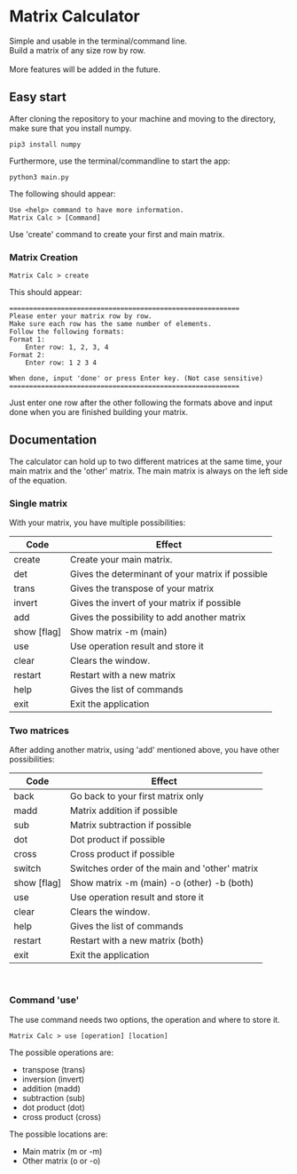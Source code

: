 # Matrix Calculator

Simple and usable in the terminal/command line.
<br/>
Build a matrix of any size row by row. <br/>
<br/>
More features will be added in the future.

## Easy start

After cloning the repository to your machine and moving to the directory, make sure that you install numpy.

```commandline
pip3 install numpy
```

Furthermore, use the terminal/commandline to start the app:

```commandline
python3 main.py
```

The following should appear:

```commandline
Use <help> command to have more information.
Matrix Calc > [Command]
```
Use 'create' command to create your first and main matrix.

### Matrix Creation
```commandline
Matrix Calc > create
```
This should appear:
```commandline
==========================================================
Please enter your matrix row by row.
Make sure each row has the same number of elements.
Follow the following formats:
Format 1:
	Enter row: 1, 2, 3, 4
Format 2:
	Enter row: 1 2 3 4
	
When done, input 'done' or press Enter key. (Not case sensitive)
==========================================================
```
Just enter one row after the other following the formats above and input done when you are finished building your matrix.

## Documentation

The calculator can hold up to two different matrices at the same time, your main matrix and the 'other' matrix.
The main matrix is always on the left side of the equation.

### Single matrix

With your matrix, you have multiple possibilities:

| Code        | Effect                                           |
|-------------|--------------------------------------------------|
| create      | Create your main matrix.                         |
| det         | Gives the determinant of your matrix if possible |
| trans       | Gives the transpose of your matrix               |
| invert      | Gives the invert of your matrix if possible      |
| add         | Gives the possibility to add another matrix      |
| show [flag] | Show matrix -m (main)                            |
| use         | Use operation result and store it                |
| clear       | Clears the window.                               |
| restart     | Restart with a new matrix                        |
| help        | Gives the list of commands                       |
| exit        | Exit the application                             |

### Two matrices

After adding another matrix, using 'add' mentioned above, you have other possibilities:

| Code        | Effect                                        |
|-------------|-----------------------------------------------|
| back        | Go back to your first matrix only             |
| madd        | Matrix addition if possible                   |
| sub         | Matrix subtraction if possible                |
| dot         | Dot product if possible                       |
| cross       | Cross product if possible                     |
| switch      | Switches order of the main and 'other' matrix |
| show [flag] | Show matrix -m (main) -o (other) -b (both)    |
| use         | Use operation result and store it             |
| clear       | Clears the window.                            |
| help        | Gives the list of commands                    |
| restart     | Restart with a new matrix (both)              |
| exit        | Exit the application                          |
<br>

### Command 'use'
The use command needs two options, the operation and where to store it.

```commandline
Matrix Calc > use [operation] [location]
```
The possible operations are:
- transpose (trans)
- inversion (invert)
- addition (madd)
- subtraction (sub)
- dot product (dot)
- cross product (cross)

The possible locations are:
- Main matrix (m or -m)
- Other matrix (o or -o)
